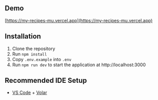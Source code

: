 ## Demo
[https://my-recipes-mu.vercel.app](https://my-recipes-mu.vercel.app)

## Installation
1. Clone the repository
1. Run `npm install`
1. Copy `.env.example` into `.env`
1. Run `npm run dev` to start the application at http://localhost:3000


## Recommended IDE Setup

- [VS Code](https://code.visualstudio.com/) + [Volar](https://marketplace.visualstudio.com/items?itemName=Vue.volar)
